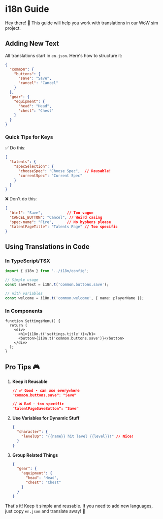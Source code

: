 # i18n Guide

Hey there! 👋 This guide will help you work with translations in our WoW sim project.

## Adding New Text

All translations start in `en.json`. Here's how to structure it:

```json
{
  "common": {
    "buttons": {
      "save": "Save",
      "cancel": "Cancel"
    }
  },
  "gear": {
    "equipment": {
      "head": "Head",
      "chest": "Chest"
    }
  }
}
```

### Quick Tips for Keys

✅ Do this:
```json
{
  "talents": {
    "specSelection": {
      "chooseSpec": "Choose Spec",  // Reusable!
      "currentSpec": "Current Spec"
    }
  }
}
```

❌ Don't do this:
```json
{
  "btn1": "Save",           // Too vague
  "CANCEL_BUTTON": "Cancel", // Weird casing
  "spec-name": "Fire",      // No hyphens please
  "talentPageTitle": "Talents Page" // Too specific
}
```

## Using Translations in Code

### In TypeScript/TSX

```typescript
import { i18n } from '../i18n/config';

// Simple usage
const saveText = i18n.t('common.buttons.save');

// With variables
const welcome = i18n.t('common.welcome', { name: playerName });
```

### In Components

```tsx
function SettingsMenu() {
  return (
    <div>
      <h1>{i18n.t('settings.title')}</h1>
      <button>{i18n.t('common.buttons.save')}</button>
    </div>
  );
}
```

## Pro Tips 🎮

1. **Keep it Reusable**
   ```json
   // ✅ Good - can use everywhere
   "common.buttons.save": "Save"

   // ❌ Bad - too specific
   "talentPageSaveButton": "Save"
   ```

2. **Use Variables for Dynamic Stuff**
   ```json
   {
     "character": {
       "levelUp": "{{name}} hit level {{level}}!" // Nice!
     }
   }
   ```

3. **Group Related Things**
   ```json
   {
     "gear": {
       "equipment": {
         "head": "Head",
         "chest": "Chest"
       }
     }
   }
   ```

That's it! Keep it simple and reusable. If you need to add new languages, just copy `en.json` and translate away! 🚀